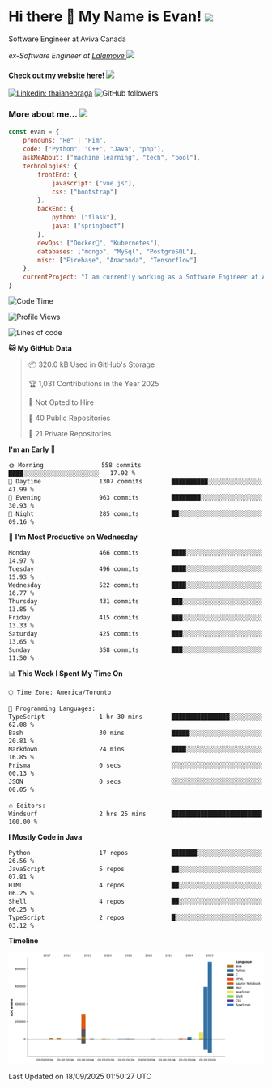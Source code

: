<h1>Hi there 👋 My Name is Evan!   <img src="https://media.giphy.com/media/10GN73YGycPXQk/giphy.gif" width=50></h1>

<p> Software Engineer at Aviva Canada </p>

<p><em>ex-Software Engineer at <a href="https://www.lalamove.com/hongkong/zh/home">Lalamove </a><img src="https://media.giphy.com/media/HMSLfCl5BsXoQ/giphy.gif" width="60">
</em></p>

<h4>Check out my website <a href="https://hoyeechan.com/">here</a>! <img src="https://media.giphy.com/media/cuPm4p4pClZVC/giphy.gif" width=50></h4>

[![Linkedin: thaianebraga](https://img.shields.io/badge/-Evan-blue?style=flat-square&logo=Linkedin&logoColor=white&link=https://www.linkedin.com/in/ho-yee-chan/)](https://www.linkedin.com/in/ho-yee-chan/)
![GitHub followers](https://img.shields.io/github/followers/hyc121110?label=Follow&style=social)

<!--
**hyc121110/hyc121110** is a ✨ _special_ ✨ repository because its `README.md` (this file) appears on your GitHub profile.

Here are some ideas to get you started:

- 🔭 I’m currently working on ...
- 🌱 I’m currently learning ...
- 👯 I’m looking to collaborate on ...
- 🤔 I’m looking for help with ...
- 💬 Ask me about ...
- 📫 How to reach me: ...
- 😄 Pronouns: ...
- ⚡ Fun fact: ...
-->

<h3> More about me... <img src="https://media.giphy.com/media/Q94xQWspTUkShljj8P/giphy.gif" width=50> </h3>


```javascript
const evan = {
    pronouns: "He" | "Him",
    code: ["Python", "C++", "Java", "php"],
    askMeAbout: ["machine learning", "tech", "pool"],
    technologies: {
        frontEnd: {
            javascript: ["vue.js"],
            css: ["bootstrap"]
        },
        backEnd: {
            python: ["flask"],
            java: ["springboot"]
        },
        devOps: ["Docker🐳", "Kubernetes"],
        databases: ["mongo", "MySql", "PostgreSQL"],
        misc: ["Firebase", "Anaconda", "Tensorflow"]
    },
    currentProject: "I am currently working as a Software Engineer at Aviva Canada",
}
```


<!--START_SECTION:waka-->
![Code Time](http://img.shields.io/badge/Code%20Time-249%20hrs%2058%20mins-blue)

![Profile Views](http://img.shields.io/badge/Profile%20Views-0-blue)

![Lines of code](https://img.shields.io/badge/From%20Hello%20World%20I%27ve%20Written-1.9%20million%20lines%20of%20code-blue)

**🐱 My GitHub Data** 

> 📦 320.0 kB Used in GitHub's Storage 
 > 
> 🏆 1,031 Contributions in the Year 2025
 > 
> 🚫 Not Opted to Hire
 > 
> 📜 40 Public Repositories 
 > 
> 🔑 21 Private Repositories 
 > 
**I'm an Early 🐤** 

```text
🌞 Morning                558 commits         ████░░░░░░░░░░░░░░░░░░░░░   17.92 % 
🌆 Daytime                1307 commits        ██████████░░░░░░░░░░░░░░░   41.99 % 
🌃 Evening                963 commits         ████████░░░░░░░░░░░░░░░░░   30.93 % 
🌙 Night                  285 commits         ██░░░░░░░░░░░░░░░░░░░░░░░   09.16 % 
```
📅 **I'm Most Productive on Wednesday** 

```text
Monday                   466 commits         ████░░░░░░░░░░░░░░░░░░░░░   14.97 % 
Tuesday                  496 commits         ████░░░░░░░░░░░░░░░░░░░░░   15.93 % 
Wednesday                522 commits         ████░░░░░░░░░░░░░░░░░░░░░   16.77 % 
Thursday                 431 commits         ███░░░░░░░░░░░░░░░░░░░░░░   13.85 % 
Friday                   415 commits         ███░░░░░░░░░░░░░░░░░░░░░░   13.33 % 
Saturday                 425 commits         ███░░░░░░░░░░░░░░░░░░░░░░   13.65 % 
Sunday                   358 commits         ███░░░░░░░░░░░░░░░░░░░░░░   11.50 % 
```


📊 **This Week I Spent My Time On** 

```text
🕑︎ Time Zone: America/Toronto

💬 Programming Languages: 
TypeScript               1 hr 30 mins        ████████████████░░░░░░░░░   62.08 % 
Bash                     30 mins             █████░░░░░░░░░░░░░░░░░░░░   20.81 % 
Markdown                 24 mins             ████░░░░░░░░░░░░░░░░░░░░░   16.85 % 
Prisma                   0 secs              ░░░░░░░░░░░░░░░░░░░░░░░░░   00.13 % 
JSON                     0 secs              ░░░░░░░░░░░░░░░░░░░░░░░░░   00.05 % 

🔥 Editors: 
Windsurf                 2 hrs 25 mins       █████████████████████████   100.00 % 
```

**I Mostly Code in Java** 

```text
Python                   17 repos            ███████░░░░░░░░░░░░░░░░░░   26.56 % 
JavaScript               5 repos             ██░░░░░░░░░░░░░░░░░░░░░░░   07.81 % 
HTML                     4 repos             ██░░░░░░░░░░░░░░░░░░░░░░░   06.25 % 
Shell                    4 repos             ██░░░░░░░░░░░░░░░░░░░░░░░   06.25 % 
TypeScript               2 repos             █░░░░░░░░░░░░░░░░░░░░░░░░   03.12 % 
```



**Timeline**

![Lines of Code chart](https://raw.githubusercontent.com/hyc121110/hyc121110/master/assets/bar_graph.png)


 Last Updated on 18/09/2025 01:50:27 UTC
<!--END_SECTION:waka-->
